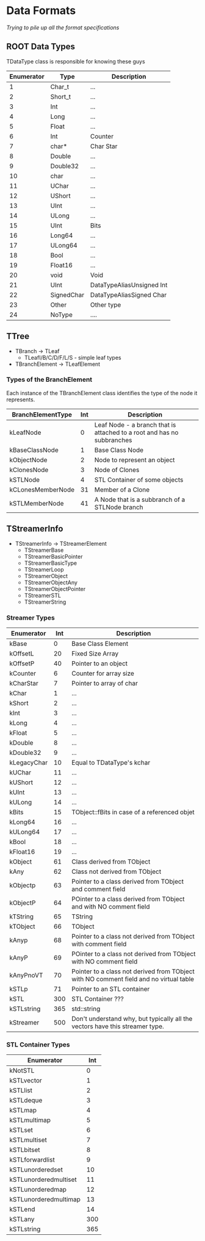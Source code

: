 # Data Formats
*Trying to pile up all the format specifications*

## ROOT Data Types
TDataType class is responsible for knowing these guys

Enumerator | Type | Description
-----------|------|------------
1 | Char\_t | ...
2 | Short\_t | ...
3 | Int | ...
4 | Long | ...
5 | Float | ...
6 | Int | Counter
7 | char\* | Char Star
8 | Double | ...
9 | Double32 | ...
10 | char | ...
11 | UChar | ...
12 | UShort | ...
13 | UInt | ...
14 | ULong | ...
15 | UInt | Bits
16 | Long64 | ...
17 | ULong64 | ...
18 | Bool | ...
19 | Float16 | ...
20 | void | Void
21 | UInt | DataTypeAliasUnsigned Int
22 | SignedChar | DataTypeAliasSigned Char
23 | Other | Other type
24 | NoType | ....

## TTree
- TBranch -> TLeaf
  - TLeafI/B/C/D/F/L/S - simple leaf types
- TBranchElement -> TLeafElement

### Types of the BranchElement
Each instance of the TBranchElement class identifies the type of the node it represents.

BranchElementType | Int | Description
------------------|-----|------------
kLeafNode         | 0 | Leaf Node - a branch that is attached to a root and has no subbranches
kBaseClassNode    | 1 | Base Class Node
kObjectNode       | 2 | Node to represent an object
kClonesNode       | 3 | Node of Clones
kSTLNode          | 4 | STL Container of some objects
kCLonesMemberNode | 31 | Member of a Clone
kSTLMemberNode    | 41 | A Node that is a subbranch of a STLNode branch

## TStreamerInfo
- TStreamerInfo -> TStreamerElement
  - TStreamerBase
  - TStreamerBasicPointer
  - TStreamerBasicType
  - TStreamerLoop
  - TStreamerObject
  - TStreamerObjectAny
  - TStreamerObjectPointer
  - TStreamerSTL
  - TStreamerString

### Streamer Types
Enumerator | Int | Description
-----------|-----|------------
kBase | 0 | Base Class Element
kOffsetL | 20 | Fixed Size Array
kOffsetP | 40 | Pointer to an object
kCounter | 6 | Counter for array size
kCharStar | 7 | Pointer to array of char
kChar | 1 | ...
kShort | 2 | ...
kInt | 3 | ...
kLong | 4 | ...
kFloat | 5 | ...
kDouble | 8 | ...
kDouble32 | 9 | ...
kLegacyChar | 10 | Equal to TDataType's kchar
kUChar | 11 | ...
kUShort | 12 | ...
kUInt | 13 | ...
kULong | 14 | ...
kBits | 15 | TObject::fBits in case of a referenced objet
kLong64 | 16 | ...
kULong64 | 17 | ...
kBool | 18 | ...
kFloat16 | 19 | ...
kObject | 61 | Class derived from TObject
kAny | 62 | Class not derived from TObject
kObjectp | 63 | Pointer to a class derived from TObject and comment field
kObjectP | 64 | POinter to a class derived from TObject and with NO comment field
kTString | 65 | TString
kTObject | 66 | TObject
kAnyp | 68 | Pointer to a class not derived from TObject with comment field
kAnyP | 69 | POinter to a class not derived from TObject with NO comment field
kAnyPnoVT | 70 | Pointer to a class not derived from TObject with NO comment field and no virtual table
kSTLp | 71 | Pointer to an STL container
kSTL | 300 | STL Container ???
kSTLstring | 365 | std::string
kStreamer | 500 | Don't understand why, but typically all the vectors have this streamer type.

### STL Container Types
Enumerator | Int
-----------|----
kNotSTL | 0
kSTLvector | 1
kSTLlist | 2
kSTLdeque | 3
kSTLmap | 4
kSTLmultimap | 5
kSTLset | 6
kSTLmultiset | 7
kSTLbitset | 8
kSTLforwardlist | 9
kSTLunorderedset | 10
kSTLunorderedmultiset | 11
kSTLunorderedmap | 12
kSTLunorderedmultimap | 13
kSTLend | 14
kSTLany | 300
kSTLstring | 365
